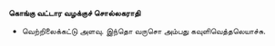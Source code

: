 **கொங்கு வட்டார வழக்குச் சொல்லகராதி**
- வெற்றிலைக்கட்டு அளவு. இந்தொ வருசொ அம்பது கவுளிவெத்தலெயாச்சு.


